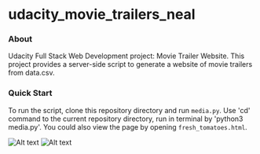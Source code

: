 # udacity_movie_trailers_neal

### About

Udacity Full Stack Web Development project: Movie Trailer Website.
This project provides a server-side script to generate a website of movie trailers from data.csv.

### Quick Start

To run the script, clone this repository directory and run `media.py`. Use 'cd' command to the current repository directory, run in terminal by 'python3 media.py'. You could also view the page by opening `fresh_tomatoes.html`.

![Alt text](https://github.com/hailiangwangutd/udacity-fullstack-p1-movie-trailers/blob/master/screenshot1.png "Demo 1")
![Alt text](https://github.com/hailiangwangutd/udacity-fullstack-p1-movie-trailers/blob/master/screenshot2.png "Demo 2")
